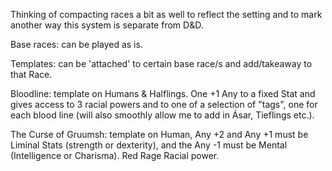 Thinking of compacting races a bit as well to reflect the setting and to mark another way this system is separate from D&D.

Base races: can be played as is.

Templates: can be 'attached' to certain base race/s and add/takeaway to that Race.

Bloodline: template on Humans & Halflings. One +1 Any to a fixed Stat and gives access to 3 racial powers and to one of a selection of "tags", one for each blood line (will also smoothly allow me to add in Ásar, Tieflings etc.).

The Curse of Gruumsh: template on Human, Any +2 and Any +1 must be Liminal Stats (strength or dexterity), and the Any -1 must be Mental (Intelligence or Charisma). Red Rage Racial power.